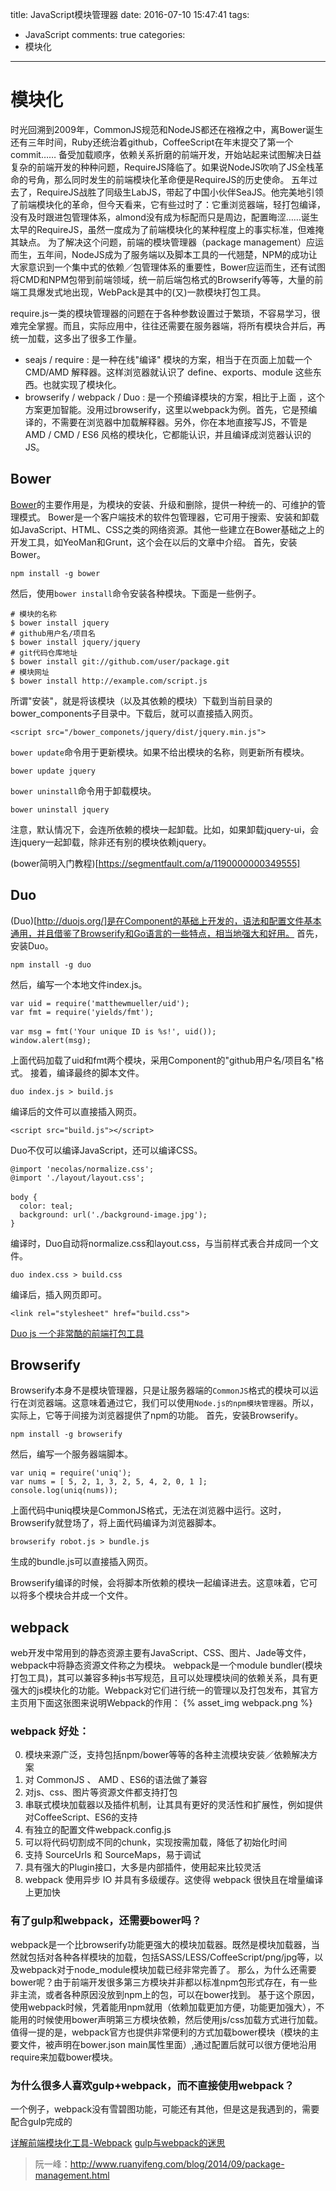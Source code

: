 title: JavaScript模块管理器
date: 2016-07-10 15:47:41
tags:
- JavaScript
comments: true
categories:
- 模块化
---
# 模块化
时光回溯到2009年，CommonJS规范和NodeJS都还在襁褓之中，离Bower诞生还有三年时间，Ruby还统治着github，CoffeeScript在年末提交了第一个commit……
备受加载顺序，依赖关系折磨的前端开发，开始站起来试图解决日益复杂的前端开发的种种问题，RequireJS降临了。如果说NodeJS吹响了JS全栈革命的号角，那么同时发生的前端模块化革命便是RequireJS的历史使命。
五年过去了，RequireJS战胜了同级生LabJS，带起了中国小伙伴SeaJS。他完美地引领了前端模块化的革命，但今天看来，它有些过时了：它重浏览器端，轻打包编译，没有及时跟进包管理体系，almond没有成为标配而只是周边，配置晦涩……诞生太早的RequireJS，虽然一度成为了前端模块化的某种程度上的事实标准，但难掩其缺点。
为了解决这个问题，前端的模块管理器（package management）应运而生，五年间，NodeJS成为了服务端以及脚本工具的一代翘楚，NPM的成功让大家意识到一个集中式的依赖／包管理体系的重要性，Bower应运而生，还有试图将CMD和NPM包带到前端领域，统一前后端包格式的Browserify等等，大量的前端工具爆发式地出现，WebPack是其中的(又)一款模块打包工具。

<!--more-->
require.js一类的模块管理器的问题在于各种参数设置过于繁琐，不容易学习，很难完全掌握。而且，实际应用中，往往还需要在服务器端，将所有模块合并后，再统一加载，这多出了很多工作量。
* seajs / require : 是一种在线"编译" 模块的方案，相当于在页面上加载一个 CMD/AMD 解释器。这样浏览器就认识了 define、exports、module 这些东西。也就实现了模块化。
* browserify / webpack / Duo : 是一个预编译模块的方案，相比于上面 ，这个方案更加智能。没用过browserify，这里以webpack为例。首先，它是预编译的，不需要在浏览器中加载解释器。另外，你在本地直接写JS，不管是 AMD / CMD / ES6 风格的模块化，它都能认识，并且编译成浏览器认识的JS。
## Bower
[Bower](https://bower.io/)的主要作用是，为模块的安装、升级和删除，提供一种统一的、可维护的管理模式。
Bower是一个客户端技术的软件包管理器，它可用于搜索、安装和卸载如JavaScript、HTML、CSS之类的网络资源。其他一些建立在Bower基础之上的开发工具，如YeoMan和Grunt，这个会在以后的文章中介绍。
首先，安装Bower。
```
npm install -g bower
```
然后，使用`bower install`命令安装各种模块。下面是一些例子。
```
# 模块的名称
$ bower install jquery
# github用户名/项目名
$ bower install jquery/jquery
# git代码仓库地址
$ bower install git://github.com/user/package.git
# 模块网址
$ bower install http://example.com/script.js
```
所谓"安装"，就是将该模块（以及其依赖的模块）下载到当前目录的bower_components子目录中。下载后，就可以直接插入网页。
```
<script src="/bower_componets/jquery/dist/jquery.min.js">
```
`bower update`命令用于更新模块。如果不给出模块的名称，则更新所有模块。
```
bower update jquery
```
`bower uninstall`命令用于卸载模块。
```
bower uninstall jquery
```
注意，默认情况下，会连所依赖的模块一起卸载。比如，如果卸载jquery-ui，会连jquery一起卸载，除非还有别的模块依赖jquery。

(bower简明入门教程)[https://segmentfault.com/a/1190000000349555]

##  Duo
(Duo)[http://duojs.org/]是在Component的基础上开发的，语法和配置文件基本通用，并且借鉴了Browserify和Go语言的一些特点，相当地强大和好用。
首先，安装Duo。
```
npm install -g duo
```
然后，编写一个本地文件index.js。
```
var uid = require('matthewmueller/uid');
var fmt = require('yields/fmt');
　　
var msg = fmt('Your unique ID is %s!', uid());
window.alert(msg);
```
上面代码加载了uid和fmt两个模块，采用Component的"github用户名/项目名"格式。
接着，编译最终的脚本文件。
```
duo index.js > build.js
```
编译后的文件可以直接插入网页。
```
<script src="build.js"></script>
```
Duo不仅可以编译JavaScript，还可以编译CSS。
```
@import 'necolas/normalize.css';
@import './layout/layout.css';
　　
body {
  color: teal;
  background: url('./background-image.jpg');
}
```
编译时，Duo自动将normalize.css和layout.css，与当前样式表合并成同一个文件。
```
duo index.css > build.css
```
编译后，插入网页即可。
```
<link rel="stylesheet" href="build.css">
```
[Duo js 一个非常酷的前端打包工具](http://www.ifeenan.com/nodejs/2014-08-24-Duo%20JS%20%E4%B8%80%E4%B8%AA%E9%9D%9E%E5%B8%B8%E9%85%B7%E7%9A%84%E5%89%8D%E7%AB%AF%E6%89%93%E5%8C%85%E5%B7%A5%E5%85%B7/)

## Browserify
Browserify本身不是模块管理器，只是让服务器端的`CommonJS`格式的模块可以运行在浏览器端。这意味着通过它，我们可以使用`Node.js的npm模块管理器`。所以，实际上，它等于间接为浏览器提供了npm的功能。
首先，安装Browserify。
```
npm install -g browserify
```
然后，编写一个服务器端脚本。
```
var uniq = require('uniq');
var nums = [ 5, 2, 1, 3, 2, 5, 4, 2, 0, 1 ];
console.log(uniq(nums));
```
上面代码中uniq模块是CommonJS格式，无法在浏览器中运行。这时，Browserify就登场了，将上面代码编译为浏览器脚本。
```
browserify robot.js > bundle.js
```
生成的bundle.js可以直接插入网页。
<script src="bundle.js"></script>
Browserify编译的时候，会将脚本所依赖的模块一起编译进去。这意味着，它可以将多个模块合并成一个文件。

## webpack
web开发中常用到的静态资源主要有JavaScript、CSS、图片、Jade等文件，webpack中将静态资源文件称之为模块。
webpack是一个module bundler(模块打包工具)，其可以兼容多种js书写规范，且可以处理模块间的依赖关系，具有更强大的js模块化的功能。Webpack对它们进行统一的管理以及打包发布，其官方主页用下面这张图来说明Webpack的作用：
{% asset_img webpack.png %}
### webpack 好处：
0. 模块来源广泛，支持包括npm/bower等等的各种主流模块安装／依赖解决方案
1. 对 CommonJS 、 AMD 、ES6的语法做了兼容
2. 对js、css、图片等资源文件都支持打包
3. 串联式模块加载器以及插件机制，让其具有更好的灵活性和扩展性，例如提供对CoffeeScript、ES6的支持
4. 有独立的配置文件webpack.config.js
5. 可以将代码切割成不同的chunk，实现按需加载，降低了初始化时间
6. 支持 SourceUrls 和 SourceMaps，易于调试
7. 具有强大的Plugin接口，大多是内部插件，使用起来比较灵活
8. webpack 使用异步 IO 并具有多级缓存。这使得 webpack 很快且在增量编译上更加快

### 有了gulp和webpack，还需要bower吗？
webpack是一个比browserify功能更强大的模块加载器。既然是模块加载器，当然就包括对各种各样模块的加载，包括SASS/LESS/CoffeeScript/png/jpg等，以及webpack对于node_module模块加载已经非常完善了。
那么，为什么还需要bower呢？由于前端开发很多第三方模块并非都以标准npm包形式存在，有一些非主流，或者各种原因没放到npm上的包，可以在bower找到。
基于这个原因，使用webpack时候，凭着能用npm就用（依赖加载更加方便，功能更加强大），不能用的时候使用bower声明第三方模块依赖，然后使用js/css加载方式进行加载。
值得一提的是，webpack官方也提供非常便利的方式加载bower模块（模块的主要文件，被声明在bower.json main属性里面）,通过配置后就可以很方便地沿用require来加载bower模块。

### 为什么很多人喜欢gulp+webpack，而不直接使用webpack？
一个例子，webpack没有雪碧图功能，可能还有其他，但是这是我遇到的，需要配合gulp完成的

[详解前端模块化工具-Webpack](https://segmentfault.com/a/1190000003970448)
[gulp与webpack的迷思](https://segmentfault.com/a/1190000004249679)

> 阮一峰：http://www.ruanyifeng.com/blog/2014/09/package-management.html